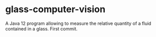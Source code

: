 # glass-computer-vision
A Java 12 program allowing to measure the relative quantity of a fluid contained in a glass.
First commit.
